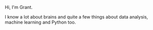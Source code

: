 Hi, I'm Grant.

I know a lot about brains and quite a few things about data analysis, machine learning and Python too. 

